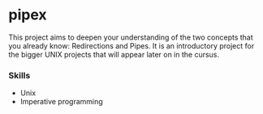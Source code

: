 # pipex
This project aims to deepen your understanding of the two concepts that you already know: Redirections and Pipes. It is an introductory project for the bigger UNIX projects that will appear later on in the cursus. 

###  Skills

  - Unix
  - Imperative programming
